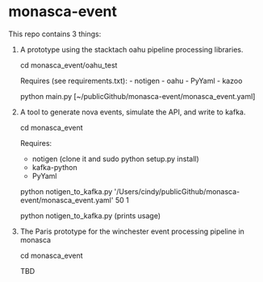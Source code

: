 monasca-event
=============

This repo contains 3 things:
  1. A prototype using the stacktach oahu pipeline processing libraries.
      
      cd monasca_event/oahu_test
      
      Requires (see requirements.txt): 
          - notigen
          - oahu
          - PyYaml
          - kazoo
         
      python main.py [~/publicGithub/monasca-event/monasca_event.yaml]

  2. A tool to generate nova events, simulate the API, and write to kafka.
     
      cd monasca_event
      
      Requires: 
        - notigen  (clone it and sudo python setup.py install)
        - kafka-python
        - PyYaml
       
      python notigen_to_kafka.py '/Users/cindy/publicGithub/monasca-event/monasca_event.yaml' 50 1
      
      python notigen_to_kafka.py  (prints usage)

  3. The Paris prototype for the winchester event processing pipeline in monasca
     
      cd monasca_event
      
      TBD
